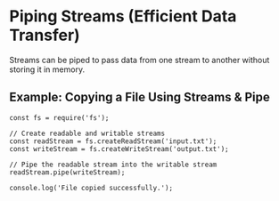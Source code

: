 # Piping Streams (Efficient Data Transfer)

Streams can be piped to pass data from one stream to another without storing it in memory.

## Example: Copying a File Using Streams & Pipe

```
const fs = require('fs');

// Create readable and writable streams
const readStream = fs.createReadStream('input.txt');
const writeStream = fs.createWriteStream('output.txt');

// Pipe the readable stream into the writable stream
readStream.pipe(writeStream);

console.log('File copied successfully.');
```
